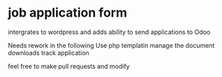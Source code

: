 # job application form
intergrates to wordpress and adds ability to send applications to Odoo

Needs rework in the following
Use php templatin
manage the document downloads
track application

feel free to make pull requests and modify 
